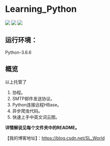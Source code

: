 # Learning_Python
![](https://img.shields.io/badge/license-MIT-blueviolet.svg)
![](https://img.shields.io/github/downloads/SparksFly8/Learning_Python/total.svg)
[![](https://img.shields.io/badge/CSDN-SL_World-orange.svg)](https://blog.csdn.net/SL_World)
## 运行环境：
Python-3.6.6
## 概览
以上托管了
 1. 协程。
 2. SMTP邮件发送协议。
 3. Python连接远程HBase。
 4. 异步爬虫代码。
 5. 快速上手中英文词云图。
 
**详情解说见每个文件夹中的README。**
 
【我的博客地址】：https://blog.csdn.net/SL_World
